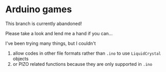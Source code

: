 # Arduino games

This branch is currently abandoned!

Please take a look and lend me a hand if you can...

I've been trying many things, but I couldn't
1. allow codes in other file formats rather than `.ino` to use `LiquidCrystal` objects
2. or PIZO related functions
because they are only supported in `.ino`
